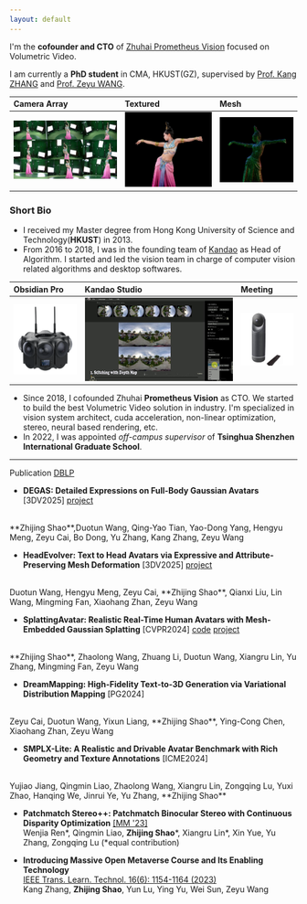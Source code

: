 ```yaml
---
layout: default
---
```


I'm the **cofounder and CTO** of [Zhuhai Prometheus Vision](https://www.prometh.xyz) focused on Volumetric Video.

I am currently a **PhD student** in CMA, HKUST(GZ), supervised by [Prof. Kang ZHANG](https://facultyprofiles.hkust-gz.edu.cn/thrust-faculties?code=10011A10000000000H2A) and [Prof. Zeyu WANG](https://facultyprofiles.hkust-gz.edu.cn/faculty-personal-page/WANG-Zeyu/zeyuwang).

| Camera Array | Textured          | Mesh |
|:-------------|:------------------|:------|
| ![feitian-1](/assets/img/feitian-1.jpg) | ![studio](/assets/img/feitian-3.png) | ![meeting](/assets/img/feitian-4.png)  |

### Short Bio

- I received my Master degree from Hong Kong University of Science and Technology(**HKUST**) in 2013.
- From 2016 to 2018, I was in the founding team of [Kandao](https://www.kandaovr.com) as Head of Algorithm. I started and led the vision team in charge of computer vision related algorithms and desktop softwares. 

| Obsidian Pro | Kandao Studio          | Meeting |
|:-------------|:------------------|:------|
| ![obsidian-pro](/assets/img/obsidian-pro.png) | ![studio](/assets/img/kandao-studio.jpg) | ![meeting](/assets/img/meeting.jpg)  |

- Since 2018, I cofounded Zhuhai **Prometheus Vision** as CTO. We started to build the best Volumetric Video solution in industry. I'm specialized in vision system architect, cuda acceleration, non-linear optimization, stereo, neural based rendering, etc.
- In 2022, I was appointed *off-campus supervisor* of **Tsinghua Shenzhen International Graduate School**.

-----
Publication [DBLP](https://dblp.org/pid/359/4184.html)

- **DEGAS: Detailed Expressions on Full-Body Gaussian Avatars** [3DV2025] [project](https://initialneil.github.io/DEGAS.html)
<br>
**Zhijing Shao**,Duotun Wang, Qing-Yao Tian, Yao-Dong Yang, Hengyu Meng, Zeyu Cai, Bo Dong, Yu Zhang, Kang Zhang, Zeyu Wang

- **HeadEvolver: Text to Head Avatars via Expressive and Attribute-Preserving Mesh Deformation** [3DV2025] [project](https://www.duotun-wang.co.uk/HeadEvolver/)
<br>
Duotun Wang, Hengyu Meng, Zeyu Cai, **Zhijing Shao**, Qianxi Liu, Lin Wang, Mingming Fan, Xiaohang Zhan, Zeyu Wang

- **SplattingAvatar: Realistic Real-Time Human Avatars
with Mesh-Embedded Gaussian Splatting** [CVPR2024] [code](https://github.com/initialneil/SplattingAvatar) [project](https://initialneil.github.io/SplattingAvatar)
<br>
**Zhijing Shao**, Zhaolong Wang, Zhuang Li, Duotun Wang, Xiangru Lin, Yu Zhang, Mingming Fan, Zeyu Wang

- **DreamMapping: High-Fidelity Text-to-3D Generation via Variational Distribution Mapping** [PG2024]
<br>
Zeyu Cai, Duotun Wang, Yixun Liang, **Zhijing Shao**, Ying-Cong Chen, Xiaohang Zhan, Zeyu Wang

- **SMPLX-Lite: A Realistic and Drivable Avatar Benchmark with Rich Geometry and Texture Annotations** [ICME2024]
<br>
Yujiao Jiang, Qingmin Liao, Zhaolong Wang, Xiangru Lin, Zongqing Lu, Yuxi Zhao, Hanqing We, Jinrui Ye, Yu Zhang, **Zhijing Shao**

- **Patchmatch Stereo++: Patchmatch Binocular Stereo with Continuous Disparity Optimization** [[MM '23]](https://dl.acm.org/doi/10.1145/3581783.3611862) <br>
Wenjia Ren\*, Qingmin Liao, **Zhijing Shao**\*, Xiangru Lin\*, Xin Yue, Yu Zhang, Zongqing Lu (\*equal contribution)

- **Introducing Massive Open Metaverse Course and Its Enabling Technology** <br>
[IEEE Trans. Learn. Technol. 16(6): 1154-1164 (2023)](https://ieeexplore.ieee.org/document/10164142) <br>
Kang Zhang, **Zhijing Shao**, Yun Lu, Ying Yu, Wei Sun, Zeyu Wang  <br>



